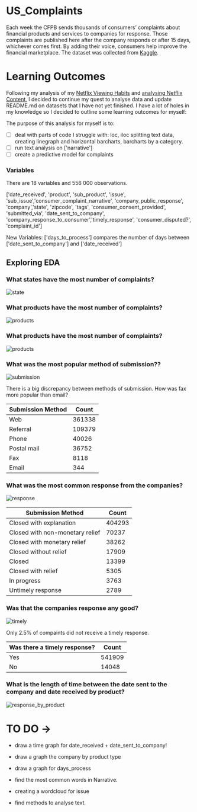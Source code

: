 # US_Complaints
Each week the CFPB sends thousands of consumers’ complaints about financial products and services to companies for response. Those complaints are published here after the company responds or after 15 days, whichever comes first. By adding their voice, consumers help improve the financial marketplace. The dataset was collected from [Kaggle](https://www.kaggle.com/cfpb/us-consumer-finance-complaints).


# Learning Outcomes
Following my analysis of my [Netflix Viewing Habits](https://github.com/kjonina/personal_Netflix/) and [analysing Netflix Content](https://github.com/kjonina/Netflix), I decided to continue my quest to analyse data and update README.md on datasets that I have not yet finished.
I have a lot of holes in my knowledge so I decided to outline some learning outcomes for myself:

The purpose of this analysis for myself is to: 
- [ ] deal with parts of code I struggle with: loc, iloc splitting text data, creating linegraph and horizontal barcharts, barcharts by a category. 
- [ ] run text analysis on ['narrative']
- [ ] create a predictive model for complaints

### Variables

There are 18 variables and 556 000 observations.

['date_received', 'product', 'sub_product', 'issue', 'sub_issue','consumer_complaint_narrative', 'company_public_response', 'company','state', 'zipcode', 'tags', 'consumer_consent_provided', 'submitted_via', 'date_sent_to_company', 'company_response_to_consumer','timely_response', 'consumer_disputed?', 'complaint_id']

New Variables:
['days_to_process']  compares the number of days between ['date_sent_to_company'] and ['date_received']

## Exploring EDA

### What states have the most number of complaints?

![state](https://github.com/kjonina/US_Complaints/blob/main/Graphs/state.png)

### What products have the most number of complaints?

![products](https://github.com/kjonina/US_Complaints/blob/main/Graphs/Products.png)

### What products have the most number of complaints?

![products](https://github.com/kjonina/US_Complaints/blob/main/Graphs/Products.png)

### What was the most popular method of submission??

![submission](https://github.com/kjonina/US_Complaints/blob/main/Graphs/submission.png)


There is a big discrepancy between methods of submission. How was fax more popular than email? 

| Submission Method | Count |
| ---------------- | ------------- |
| Web | 361338 |
| Referral | 109379 |
| Phone | 40026 |
| Postal mail | 36752 |
| Fax| 8118 |
| Email| 344 |


### What was the most common response from the companies?

![response](https://github.com/kjonina/US_Complaints/blob/main/Graphs/response.png)

| Submission Method | Count |
| ---------------- | ------------- |
| Closed with explanation | 404293 |
| Closed with non-monetary relief | 70237 |
| Closed with monetary relief | 38262 |
| Closed without relief | 17909 |
| Closed | 13399 |
| Closed with relief | 5305 |
| In progress | 3763 |
| Untimely response | 2789 |


### Was that the companies response any good?

![timely](https://github.com/kjonina/US_Complaints/blob/main/Graphs/timely.png)

Only 2.5% of compaints did not receive a timely response.

| Was there a timely response? | Count |
| ---------------- | ------------- |
| Yes | 541909 |
| No | 14048 |


### What is the length of time between the date sent to the company and date received by product?

![response_by_product](https://github.com/kjonina/US_Complaints/blob/main/Graphs/response_by_product.png)

 
 # TO DO -> 
 
 - draw a time graph for date_received + date_sent_to_company!
 - draw a graph the company by product type
 - draw a graph for days_process
 - find the  most common words in Narrative. 

 - creating a wordcloud for issue 
 - find methods to analyse text.

